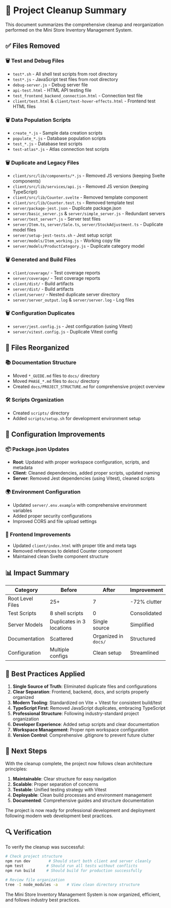 # 🧹 Project Cleanup Summary

This document summarizes the comprehensive cleanup and reorganization performed on the Mini Store Inventory Management System.

## ✅ Files Removed

### 🗑️ Test and Debug Files
- `test*.sh` - All shell test scripts from root directory
- `test*.js` - JavaScript test files from root directory  
- `debug-server.js` - Debug server file
- `api-test.html` - HTML API testing file
- `test_frontend_backend_connection.html` - Connection test file
- `client/test.html` & `client/test-hover-effects.html` - Frontend test HTML files

### 🗑️ Data Population Scripts
- `create_*.js` - Sample data creation scripts
- `populate_*.js` - Database population scripts  
- `test_*.js` - Database test scripts
- `test-atlas*.js` - Atlas connection test scripts

### 🗑️ Duplicate and Legacy Files
- `client/src/lib/components/*.js` - Removed JS versions (keeping Svelte components)
- `client/src/lib/services/api.js` - Removed JS version (keeping TypeScript)
- `client/src/lib/Counter.svelte` - Removed template component
- `client/src/lib/Counter.test.ts` - Removed template test
- `server/package-jest.json` - Duplicate package.json
- `server/basic_server.js` & `server/simple_server.js` - Redundant servers
- `server/test_server*.js` - Server test files
- `server/Item.ts`, `server/Sale.ts`, `server/StockAdjustment.ts` - Duplicate model files
- `server/setup-jest-tests.sh` - Jest setup script
- `server/models/Item_working.js` - Working copy file
- `server/models/ProductCategory.js` - Duplicate category model

### 🗑️ Generated and Build Files
- `client/coverage/` - Test coverage reports
- `server/coverage/` - Test coverage reports
- `client/dist/` - Build artifacts
- `server/dist/` - Build artifacts
- `client/server/` - Nested duplicate server directory
- `server/server_output.log` & `server/server.log` - Log files

### 🗑️ Configuration Duplicates
- `server/jest.config.js` - Jest configuration (using Vitest)
- `server/vitest.config.js` - Duplicate Vitest config

## 📁 Files Reorganized

### 📚 Documentation Structure
- Moved `*_GUIDE.md` files to `docs/` directory
- Moved `PHASE_*.md` files to `docs/` directory
- Created `docs/PROJECT_STRUCTURE.md` for comprehensive project overview

### 🛠️ Scripts Organization
- Created `scripts/` directory
- Added `scripts/setup.sh` for development environment setup

## 🔧 Configuration Improvements

### 📦 Package.json Updates
- **Root**: Updated with proper workspace configuration, scripts, and metadata
- **Client**: Cleaned dependencies, added proper scripts, updated naming
- **Server**: Removed Jest dependencies (using Vitest), cleaned scripts

### 🌍 Environment Configuration
- Updated `server/.env.example` with comprehensive environment variables
- Added proper security configurations
- Improved CORS and file upload settings

### 🎨 Frontend Improvements
- Updated `client/index.html` with proper title and meta tags
- Removed references to deleted Counter component
- Maintained clean Svelte component structure

## 📊 Impact Summary

| Category | Before | After | Improvement |
|----------|--------|-------|-------------|
| Root Level Files | 25+ | 7 | -72% clutter |
| Test Scripts | 8 shell scripts | 0 | Consolidated |
| Server Models | Duplicates in 3 locations | Single source | Simplified |
| Documentation | Scattered | Organized in `docs/` | Structured |
| Configuration | Multiple configs | Clean setup | Streamlined |

## 🎯 Best Practices Applied

1. **Single Source of Truth**: Eliminated duplicate files and configurations
2. **Clear Separation**: Frontend, backend, docs, and scripts properly organized
3. **Modern Tooling**: Standardized on Vite + Vitest for consistent build/test
4. **TypeScript First**: Removed JavaScript duplicates, embracing TypeScript
5. **Professional Structure**: Following industry-standard project organization
6. **Developer Experience**: Added setup scripts and clear documentation
7. **Workspace Management**: Proper npm workspace configuration
8. **Version Control**: Comprehensive .gitignore to prevent future clutter

## 🚀 Next Steps

With the cleanup complete, the project now follows clean architecture principles:

1. **Maintainable**: Clear structure for easy navigation
2. **Scalable**: Proper separation of concerns
3. **Testable**: Unified testing strategy with Vitest
4. **Deployable**: Clean build processes and environment management
5. **Documented**: Comprehensive guides and structure documentation

The project is now ready for professional development and deployment following modern web development best practices.

## 🔍 Verification

To verify the cleanup was successful:

```bash
# Check project structure
npm run dev        # Should start both client and server cleanly
npm test          # Should run all tests without conflicts
npm run build     # Should build for production successfully

# Review file organization
tree -I node_modules -a    # View clean directory structure
```

The Mini Store Inventory Management System is now organized, efficient, and follows industry best practices.
